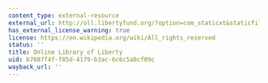 ```yaml
---
content_type: external-resource
external_url: http://oll.libertyfund.org/?option=com_staticxt&staticfile=show.php%3Ftitle=638&chapter=71081&layout=html&Itemid=27
has_external_license_warning: true
license: https://en.wikipedia.org/wiki/All_rights_reserved
status: ''
title: Online Library of Liberty
uid: b7607f4f-f85d-4179-b3ac-6c6c5a0cf09c
wayback_url: ''
---
```

